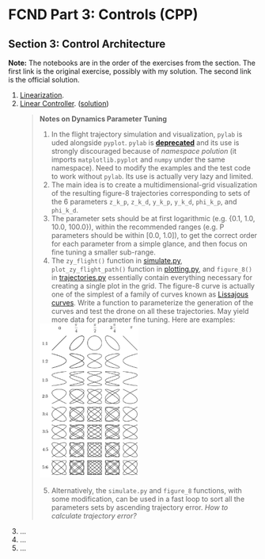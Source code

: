 # FCND Part 3: Controls (CPP)

## Section 3: Control Architecture

**Note:** The notebooks are in the order of the exercises from the section. The first link is the original exercise, possibly with my solution. The second link is the official solution.


1. [Linearization](https://github.com/ivogeorg/FCND-Controls-CPP/blob/main/notebooks/03-control-architecture/1-Linearization.ipynb).    
2. [Linear Controller](). ([solution]())  
   > **Notes on Dynamics Parameter Tuning** 
   > 1. In the flight trajectory simulation and visualization, `pylab` is uded alongside `pyplot`. `pylab` is [**deprecated**](https://matplotlib.org/stable/tutorials/introductory/quick_start.html#the-explicit-and-the-implicit-interfaces) and its use is strongly discouraged because of _namespace polution_ (it imports `matplotlib.pyplot` and `numpy` under the same namespace). Need to modify the examples and the test code to work without `pylab`. Its use is actually very lazy and limited.
   > 2. The main idea is to create a multidimensional-grid visualization of the resulting figure-8 trajectories corresponding to sets of the 6 parameters `z_k_p`, `z_k_d`, `y_k_p`, `y_k_d`, `phi_k_p`, and `phi_k_d`.
   > 3. The parameter sets should be at first logarithmic (e.g. {0.1, 1.0, 10.0, 100.0}), within the recommended ranges (e.g. P parameters should be within [0.0, 1.0]), to get the correct order for each parameter from a simple glance, and then focus on fine tuning a smaller sub-range.
   > 4. The `zy_flight()` function in [simulate.py](simulate.py), `plot_zy_flight_path()` function in [plotting.py](plotting.py), and `figure_8()` in [trajectories.py](trajectores.py) essentially contain everything necessary for creating a single plot in the grid.
   > The figure-8 curve is actually one of the simplest of a family of curves known as [Lissajous curves](https://en.wikipedia.org/wiki/Lissajous_curve). Write a function to parameterize the generation of the curves and test the drone on all these trajectories. May yield more data for parameter fine tuning. Here are examples:  
   > <img src="/assets/Lissajous_relaciones.png" width="200" />   
   > 
   > 5. Alternatively, the `simulate.py` and `figure_8` functions, with some modification, can be used in a fast loop to sort all the parameters sets by ascending trajectory error. _How to calculate trajectory error?_  
3. ...  
4. ...  
5. ...  

